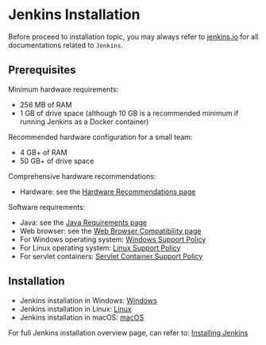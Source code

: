 # Jenkins Installation

Before proceed to installation topic, you may always refer to <a href="https://www.jenkins.io/">jenkins.io</a> for all documentations related to `Jenkins`.

## Prerequisites

Minimum hardware requirements:

- 256 MB of RAM
- 1 GB of drive space (although 10 GB is a recommended minimum if running Jenkins as a Docker container)

Recommended hardware configuration for a small team:

- 4 GB+ of RAM
- 50 GB+ of drive space

Comprehensive hardware recommendations:

- Hardware: see the <a href="https://www.jenkins.io/doc/book/scaling/hardware-recommendations/">Hardware Recommendations page</a>

Software requirements:

- Java: see the <a href="https://www.jenkins.io/doc/book/platform-information/support-policy-java/">Java Requirements page</a>
- Web browser: see the <a href="https://www.jenkins.io/doc/administration/requirements/web-browsers/">Web Browser Compatibility page</a>
- For Windows operating system: <a href="https://www.jenkins.io/doc/administration/requirements/windows/">Windows Support Policy</a>
- For Linux operating system: <a href="https://www.jenkins.io/doc/book/platform-information/support-policy-linux/">Linux Support Policy</a>
- For servlet containers: <a href="https://www.jenkins.io/doc/book/platform-information/support-policy-servlet-containers/">Servlet Container Support Policy</a>

## Installation

- Jenkins installation in Windows: <a href="https://www.jenkins.io/doc/book/installing/windows/">Windows</a>
- Jenkins installation in Linux: <a href="https://www.jenkins.io/doc/book/installing/linux/">Linux</a>
- Jenkins installation in macOS: <a href="https://www.jenkins.io/doc/book/installing/macos/">macOS</a>

For full Jenkins installation overview page, can refer to: <a href="https://www.jenkins.io/doc/book/installing/">Installing Jenkins </a>